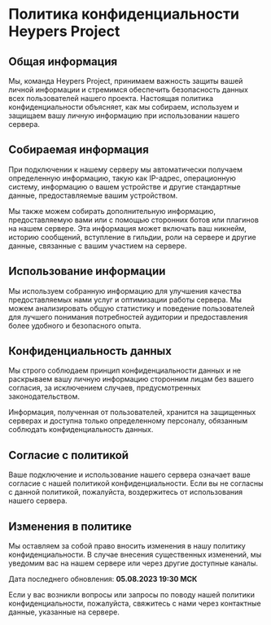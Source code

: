 <!--
Copyright 2023 mrf0rtuna4

Licensed under the Apache License, Version 2.0 (the "License");
you may not use this file except in compliance with the License.
You may obtain a copy of the License at

    http://www.apache.org/licenses/LICENSE-2.0

Unless required by applicable law or agreed to in writing, software
distributed under the License is distributed on an "AS IS" BASIS,
WITHOUT WARRANTIES OR CONDITIONS OF ANY KIND, either express or implied.
See the License for the specific language governing permissions and
limitations under the License.
-->
# Политика конфиденциальности Heypers Project

## Общая информация

Мы, команда Heypers Project, принимаем важность защиты вашей личной информации и стремимся обеспечить безопасность данных всех пользователей нашего проекта. Настоящая политика конфиденциальности объясняет, как мы собираем, используем и защищаем вашу личную информацию при использовании нашего сервера.

## Собираемая информация

При подключении к нашему серверу мы автоматически получаем определенную информацию, такую как IP-адрес, операционную систему, информацию о вашем устройстве и другие стандартные данные, предоставляемые вашим устройством.

Мы также можем собирать дополнительную информацию, предоставляемую вами или с помощью сторонних ботов или плагинов на нашем сервере. Эта информация может включать ваш никнейм, историю сообщений, вступление в гильдии, роли на сервере и другие данные, связанные с вашим участием на сервере.

## Использование информации

Мы используем собранную информацию для улучшения качества предоставляемых нами услуг и оптимизации работы сервера. Мы можем анализировать общую статистику и поведение пользователей для лучшего понимания потребностей аудитории и предоставления более удобного и безопасного опыта.

## Конфиденциальность данных

Мы строго соблюдаем принцип конфиденциальности данных и не раскрываем вашу личную информацию сторонним лицам без вашего согласия, за исключением случаев, предусмотренных законодательством.

Информация, полученная от пользователей, хранится на защищенных серверах и доступна только определенному персоналу, обязанным соблюдать конфиденциальность данных.

## Согласие с политикой

Ваше подключение и использование нашего сервера означает ваше согласие с нашей политикой конфиденциальности. Если вы не согласны с данной политикой, пожалуйста, воздержитесь от использования нашего сервера.

## Изменения в политике

Мы оставляем за собой право вносить изменения в нашу политику конфиденциальности. В случае внесения существенных изменений, мы уведомим вас на нашем сервере или через другие доступные каналы.

Дата последнего обновления: **05.08.2023 19:30 МСК**

Если у вас возникли вопросы или запросы по поводу нашей политики конфиденциальности, пожалуйста, свяжитесь с нами через контактные данные, указанные на сервере.

